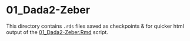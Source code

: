 # 01_Dada2-Zeber

This directory contains `.rds` files saved as checkpoints & for quicker html output of the [01_Dada2-Zeber.Rmd](../../../../scripts/analysis-individual/Zeber-2016/01_Dada2-Zeber.Rmd) script.